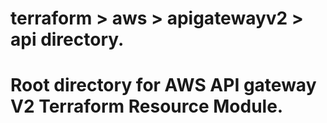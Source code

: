 # terraform > aws > apigatewayv2 > api directory.
# Root directory for AWS API gateway V2 Terraform Resource Module.
